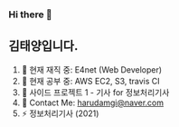 ### Hi there 👋 
## 김태양입니다.

<!--
**mynamesunpower/mynamesunpower** is a ✨ _special_ ✨ repository because its `README.md` (this file) appears on your GitHub profile.

Here are some ideas to get you started:

- 🔭 I’m currently working on ...
- 🌱 I’m currently learning ...
- 👯 I’m looking to collaborate on ...
- 🤔 I’m looking for help with ...
- 💬 Ask me about ...
- 📫 How to reach me: ...
- 😄 Pronouns: ...
- ⚡ Fun fact: ...
-->
1. 🔭 현재 재직 중: E4net (Web Developer)
2. 🌱 현재 공부 중: AWS EC2, S3, travis CI
3. 👯 사이드 프로젝트 1 - 기사 for 정보처리기사 
4. 💬 Contact Me: harudamgi@naver.com
5. ⚡ 정보처리기사 (2021)
